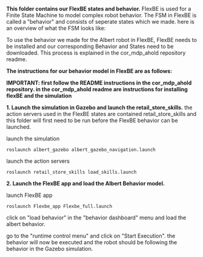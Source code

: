 **This folder contains our FlexBE states and behavior.** FlexBE is used for a Finite State Machine to model complex robot behavior. The FSM in FlexBE is called a "behavior" and consists of seperate states which we made. here is an overview of what the FSM looks like:

<overview of current FlexBE behavior state>

To use the behavior we made for the Albert robot in FlexBE, FlexBE needs to be installed and our corresponding Behavior and States need to be downloaded. This process is explained in the cor_mdp_ahold repository readme.

**The instructions for our behavior model in FlexBE are as follows:**

**IMPORTANT: first follow the README instructions in the cor_mdp_ahold repository. in the cor_mdp_ahold readme are instructions for installing flexBE and the simulation**

**1. Launch the simulation in Gazebo and launch the retail_store_skills.** the action servers used in the FlexBE states are contained retail_store_skills and this folder will first need to be run before the FlexBE behavior can be launched.

launch the simulation
```
roslaunch albert_gazebo albert_gazebo_navigation.launch
```
launch the action servers 
```
roslaunch retail_store_skills load_skills.launch
```

**2. Launch the FlexBE app and load the Albert Behavior model.** 

launch FlexBE app
```
roslaunch Flexbe_app Flexbe_full.launch
```

click on "load behavior" in the "behavior dashboard" menu and load the albert behavior.

go to the "runtime control menu" and click on "Start Execution". the behavior will now be executed and the robot should be following the behavior in the Gazebo simulation.







